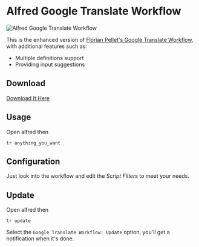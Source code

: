 Alfred Google Translate Workflow
==================================

![Alfred Google Translate Workflow](https://lh3.googleusercontent.com/-XJcRtJIlkYY/U1X8d5_HqdI/AAAAAAAAnpo/fHlNbNwEgig/w1245-h819-no/%25E8%259E%25A2%25E5%25B9%2595%25E5%25BF%25AB%25E7%2585%25A7+2014-04-22+%25E4%25B8%258B%25E5%258D%25881.20.31.png)

This is the enhanced version of [Florian Pellet's Google Translate Workflow](http://florianpellet.com/alfred/), with additional features such as:

* Multiple definitions support
* Providing input suggestions

## Download

[Download It Here](https://github.com/Neson/alfred-googleTranslate-workflow/blob/master/Translation.alfredworkflow?raw=true)

## Usage

Open alfred then

```
tr anything_you_want
```

## Configuration

Just look into the workflow and edit the *Script Filters* to meet your needs.

## Update

Open alfred then

```
tr update
```

Select the `Google Translate Workflow: Update` option, you'll get a notification when it's done.
